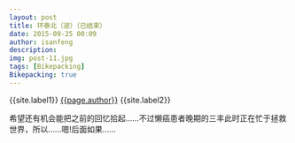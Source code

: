 ```yaml
---
layout: post
title: 环泰北（逆）（已结束）
date: 2015-09-25 00:09
author: isanfeng
description:
img: post-11.jpg
tags: [Bikepacking]
Bikepacking: true
---
```

{{site.label1}} <a href="/about">{{page.author}}</a> {{site.label2}}

希望还有机会能把之前的回忆拾起……不过懒癌患者晚期的三丰此时正在忙于拯救世界，所以……嗯!后面如果……
